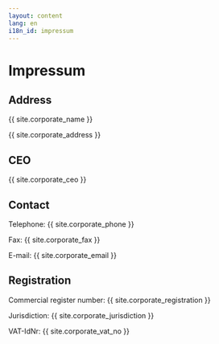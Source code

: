 ```yaml
---
layout: content
lang: en
i18n_id: impressum
---
```


# Impressum
## Address
{{ site.corporate_name }}

{{ site.corporate_address }}

## CEO
{{ site.corporate_ceo }}

## Contact
Telephone: {{ site.corporate_phone }}

Fax: {{ site.corporate_fax }}

E-mail: {{ site.corporate_email }}

## Registration
Commercial register number: {{ site.corporate_registration }}

Jurisdiction: {{ site.corporate_jurisdiction }}

VAT-IdNr: {{ site.corporate_vat_no }}